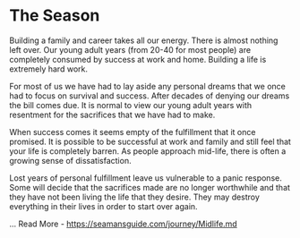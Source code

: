 # The Season

Building a family and career takes all our energy.  There is almost nothing left over.   Our young
adult years (from 20-40 for most people) are completely consumed by success at work and home.
Building a life is extremely hard work.

For most of us we have had to lay aside any personal dreams that we once had to focus on survival
and success.  After decades of denying our dreams the bill comes due.  It is normal to view our
young adult years with resentment for the sacrifices that we have had to make.

When success comes it seems empty of the fulfillment that it once promised.  It is possible to be
successful at work and family and still feel that your life is completely barren.  As people
approach mid-life, there is often a growing sense of dissatisfaction.

Lost years of personal fulfillment leave us vulnerable to a panic response. Some will decide that
the sacrifices made are no longer worthwhile and that they have not been living the life that they
desire.   They may destroy everything in their lives in order to start over again.


 ...
Read More - https://seamansguide.com/journey/Midlife.md
